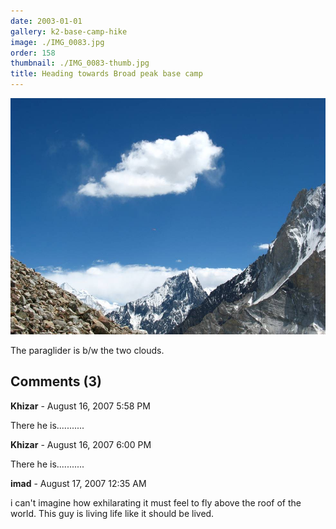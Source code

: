```yaml
---
date: 2003-01-01
gallery: k2-base-camp-hike
image: ./IMG_0083.jpg
order: 158
thumbnail: ./IMG_0083-thumb.jpg
title: Heading towards Broad peak base camp
---
```


![Heading towards Broad peak base camp](./IMG_0083.jpg)

The paraglider is b/w the two clouds.

<div id="comments">

## Comments (3)

<div id="comment">

**Khizar** - August 16, 2007  5:58 PM

There he is...........

</div>

<div id="comment">

**Khizar** - August 16, 2007  6:00 PM

There he is...........

</div>

<div id="comment">

**imad** - August 17, 2007 12:35 AM

i can't imagine how exhilarating it must feel to fly above the roof of the world. This guy is living life like it should be lived.

</div>

</div>